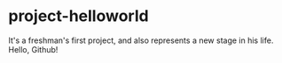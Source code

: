 # project-helloworld
It's a freshman's first project, and also represents a new stage in his life. Hello, Github!
